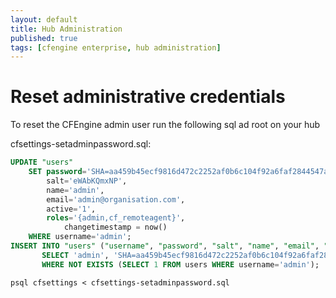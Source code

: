 ```yaml
---
layout: default
title: Hub Administration
published: true
tags: [cfengine enterprise, hub administration]
---
```


# Reset administrative credentials #

To reset the CFEngine admin user run the following sql ad root on your hub

cfsettings-setadminpassword.sql:

```sql
UPDATE "users"
	SET password='SHA=aa459b45ecf9816d472c2252af0b6c104f92a6faf2844547a03338e42e426f52',
	    salt='eWAbKQmxNP',
	    name='admin',
	    email='admin@organisation.com',
	    active='1',
	    roles='{admin,cf_remoteagent}',
            changetimestamp = now()
	WHERE username='admin';
INSERT INTO "users" ("username", "password", "salt", "name", "email", "external", "active", "roles", "changetimestamp")
       SELECT 'admin', 'SHA=aa459b45ecf9816d472c2252af0b6c104f92a6faf2844547a03338e42e426f52', 'eWAbKQmxNP', 'admin',  'admin@organisation.com', false, '1',  '{admin,cf_remoteagent}', now()
       WHERE NOT EXISTS (SELECT 1 FROM users WHERE username='admin');
```

```console
psql cfsettings < cfsettings-setadminpassword.sql
```

